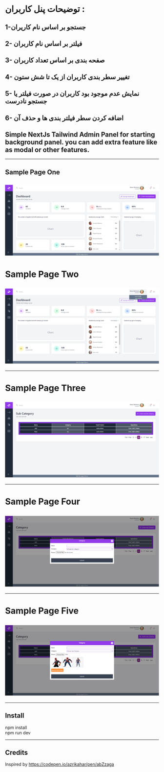 
# توضیحات پنل کاربران : 
## 1-جستجو بر اساس نام کاریران
## 2- فیلتر بر اساس نام کاربران
## 3- صفحه بندی بر اساس تعداد کاربران
## 4- تغییر سطر بندی کاربران از یک تا شش ستون
## 5- نمایش عدم موجود بود کاربران در صورت فیلتر یا جستجو نادرست
## 6- اضافه کردن سطر فیلتر بندی ها و حذف آن



## Simple NextJs Tailwind Admin Panel for starting background panel. you can add extra feature like as modal or other features.

---

## Sample Page One

## ![This is a alt text.](/public/01.png)

# Sample Page Two

## ![This is a alt text.](/public/02.png)

---

# Sample Page Three

## ![This is a alt text.](/public/03.png)

---

# Sample Page Four

## ![This is a alt text.](/public/04.png)

---

# Sample Page Five

## ![This is a alt text.](/public/05.png)

---

## Install

npm install <br />
npm run dev

---

## Credits

Inspired by https://codepen.io/azrikahar/pen/abZzaga
